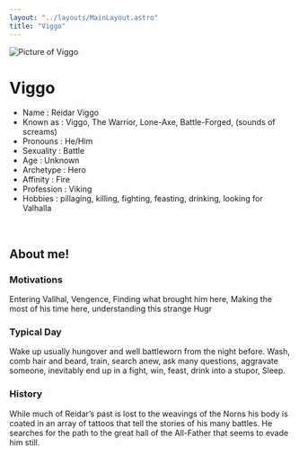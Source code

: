 ```yaml
---
layout: "../layouts/MainLayout.astro"
title: "Viggo"
---
```


<img id="ProfilePic" src="../../../images/Viggo.png" alt="Picture of Viggo">

# Viggo

- Name : Reidar Viggo
- Known as : Viggo, The Warrior, Lone-Axe, Battle-Forged, (sounds of screams)
- Pronouns : He/Him
- Sexuality : Battle
- Age : Unknown
- Archetype : Hero
- Affinity : Fire
- Profession : Viking
- Hobbies : pillaging, killing, fighting, feasting, drinking, looking for Valhalla

<br />

## About me!
### Motivations
Entering Vallhal, Vengence, Finding what brought him here, Making the most of his time here, understanding this strange Hugr
    
### Typical Day
Wake up usually hungover and well battleworn from the night before. Wash, comb hair and beard, train, search anew, ask many questions, aggravate someone, inevitably end up in a fight, win, feast, drink into a stupor, Sleep.
    
### History
While much of Reidar’s past is lost to the weavings of the Norns his body is coated in an array of tattoos that tell the stories of his many battles. He searches for the path to the great hall of the All-Father that seems to evade him still. 